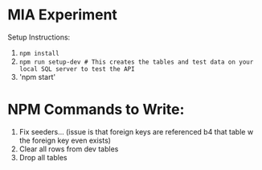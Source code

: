 # MIA Experiment

Setup Instructions:

1. `npm install`
2. `npm run setup-dev # This creates the tables and test data on your local SQL server to test the API`
3. 'npm start'

# NPM Commands to Write:

1. Fix seeders... (issue is that foreign keys are referenced b4 that table w the foreign key even exists)
2. Clear all rows from dev tables
3. Drop all tables
